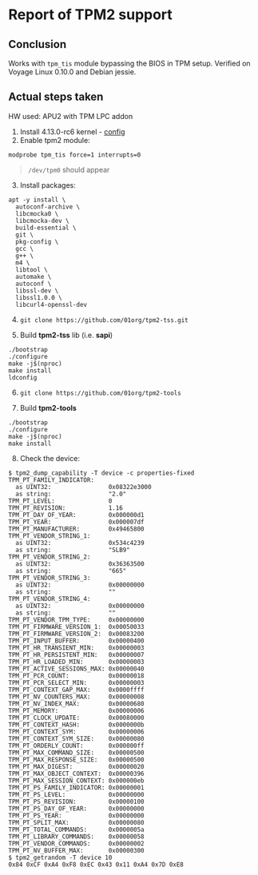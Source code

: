 Report of TPM2 support
======================

## Conclusion

Works with `tpm_tis` module bypassing the BIOS in TPM setup. Verified on Voyage
Linux 0.10.0 and Debian jessie.

## Actual steps taken

HW used: APU2 with TPM LPC addon

1. Install 4.13.0-rc6 kernel - [config](4_13_rc6_tpm_config)
2. Enable tpm2 module:

```
modprobe tpm_tis force=1 interrupts=0
```

> `/dev/tpm0` should appear

3. Install packages:
```
apt -y install \
  autoconf-archive \
  libcmocka0 \
  libcmocka-dev \
  build-essential \
  git \
  pkg-config \
  gcc \
  g++ \
  m4 \
  libtool \
  automake \
  autoconf \
  libssl-dev \
  libssl1.0.0 \
  libcurl4-openssl-dev
```

4. `git clone https://github.com/01org/tpm2-tss.git`

5. Build **tpm2-tss** lib (i.e. **sapi**)
```
./bootstrap
./configure
make -j$(nproc)
make install
ldconfig
```
6. `git clone https://github.com/01org/tpm2-tools`

7. Build **tpm2-tools**
```
./bootstrap
./configure
make -j$(nproc)
make install
```

8. Check the device:
```
$ tpm2_dump_capability -T device -c properties-fixed
TPM_PT_FAMILY_INDICATOR:
  as UINT32:                0x08322e3000
  as string:                "2.0"
TPM_PT_LEVEL:               0
TPM_PT_REVISION:            1.16
TPM_PT_DAY_OF_YEAR:         0x000000d1
TPM_PT_YEAR:                0x000007df
TPM_PT_MANUFACTURER:        0x49465800
TPM_PT_VENDOR_STRING_1:
  as UINT32:                0x534c4239
  as string:                "SLB9"
TPM_PT_VENDOR_STRING_2:
  as UINT32:                0x36363500
  as string:                "665"
TPM_PT_VENDOR_STRING_3:
  as UINT32:                0x00000000
  as string:                ""
TPM_PT_VENDOR_STRING_4:
  as UINT32:                0x00000000
  as string:                ""
TPM_PT_VENDOR_TPM_TYPE:     0x00000000
TPM_PT_FIRMWARE_VERSION_1:  0x00050033
TPM_PT_FIRMWARE_VERSION_2:  0x00083200
TPM_PT_INPUT_BUFFER:        0x00000400
TPM_PT_HR_TRANSIENT_MIN:    0x00000003
TPM_PT_HR_PERSISTENT_MIN:   0x00000007
TPM_PT_HR_LOADED_MIN:       0x00000003
TPM_PT_ACTIVE_SESSIONS_MAX: 0x00000040
TPM_PT_PCR_COUNT:           0x00000018
TPM_PT_PCR_SELECT_MIN:      0x00000003
TPM_PT_CONTEXT_GAP_MAX:     0x0000ffff
TPM_PT_NV_COUNTERS_MAX:     0x00000008
TPM_PT_NV_INDEX_MAX:        0x00000680
TPM_PT_MEMORY:              0x00000006
TPM_PT_CLOCK_UPDATE:        0x00080000
TPM_PT_CONTEXT_HASH:        0x0000000b
TPM_PT_CONTEXT_SYM:         0x00000006
TPM_PT_CONTEXT_SYM_SIZE:    0x00000080
TPM_PT_ORDERLY_COUNT:       0x000000ff
TPM_PT_MAX_COMMAND_SIZE:    0x00000500
TPM_PT_MAX_RESPONSE_SIZE:   0x00000500
TPM_PT_MAX_DIGEST:          0x00000020
TPM_PT_MAX_OBJECT_CONTEXT:  0x00000396
TPM_PT_MAX_SESSION_CONTEXT: 0x000000eb
TPM_PT_PS_FAMILY_INDICATOR: 0x00000001
TPM_PT_PS_LEVEL:            0x00000000
TPM_PT_PS_REVISION:         0x00000100
TPM_PT_PS_DAY_OF_YEAR:      0x00000000
TPM_PT_PS_YEAR:             0x00000000
TPM_PT_SPLIT_MAX:           0x00000080
TPM_PT_TOTAL_COMMANDS:      0x0000005a
TPM_PT_LIBRARY_COMMANDS:    0x00000058
TPM_PT_VENDOR_COMMANDS:     0x00000002
TPM_PT_NV_BUFFER_MAX:       0x00000300
$ tpm2_getrandom -T device 10
0x84 0xCF 0xA4 0xF8 0xEC 0x43 0x11 0xA4 0x7D 0xE8
```
